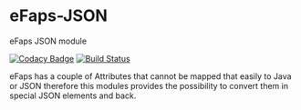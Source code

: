 # eFaps-JSON
eFaps JSON module

[![Codacy Badge](https://api.codacy.com/project/badge/Grade/0dc1cd3df22f49139ce3b2d782be078f)](https://www.codacy.com/app/eFaps/eFaps-JSON?utm_source=github.com&amp;utm_medium=referral&amp;utm_content=eFaps/eFaps-JSON&amp;utm_campaign=Badge_Grade)
[![Build Status](https://travis-ci.org/eFaps/eFaps-JSON.svg?branch=master)](https://travis-ci.org/eFaps/eFaps-JSON)

eFaps has a couple of Attributes that cannot be mapped that easily to Java or JSON therefore this modules provides the
possibility to convert them in special JSON elements and back.
